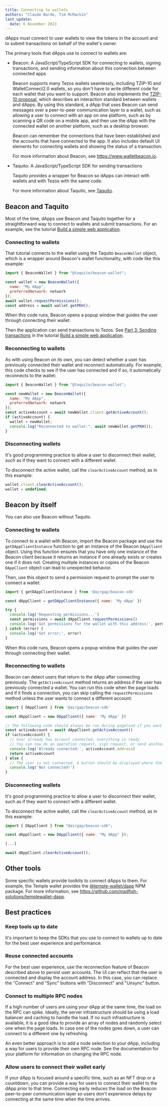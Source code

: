 ```yaml
---
title: Connecting to wallets
authors: "Claude Barde, Tim McMackin"
last_update:
  date: 6 November 2023
---
```


dApps must connect to user wallets to view the tokens in the account and to submit transactions on behalf of the wallet's owner.

The primary tools that dApps use to connect to wallets are:

- Beacon: A JavaScript/TypeScript SDK for connecting to wallets, signing transactions, and sending information about this connection between connected apps

  Beacon supports many Tezos wallets seamlessly, including TZIP-10 and WalletConnect2.0 wallets, so you don't have to write different code for each wallet that you want to support.
  Beacon also implements the [TZIP-10 proposal](https://gitlab.com/tezos/tzip/-/tree/master/proposals/tzip-10), which describes an interaction standard between wallets and dApps.
  By using this standard, a dApp that uses Beacon can send messages over a peer-to-peer communication layer to a wallet, such as allowing a user to connect with an app on one platform, such as by scanning a QR code on a mobile app, and then use the dApp with the connected wallet on another platform, such as a desktop browser.

  Beacon can remember the connections that have been established and the accounts that have connected to the app.
  It also includes default UI elements for connecting wallets and showing the status of a transaction.

  For more information about Beacon, see https://www.walletbeacon.io.

- Taquito: A JavaScript/TypeScript SDK for sending transactions

  Taquito provides a wrapper for Beacon so dApps can interact with wallets and with Tezos with the same code.

  For more information about Taquito, see [Taquito](/dApps/taquito).

## Beacon and Taquito

Most of the time, dApps use Beacon and Taquito together for a straightforward way to connect to wallets and submit transactions.
For an example, see the tutorial [Build a simple web application](/tutorials/build-your-first-app).

### Connecting to wallets

That tutorial connects to the wallet using the Taquito `BeaconWallet` object, which is a wrapper around Beacon's wallet functionality, with code like this example:

```javascript
import { BeaconWallet } from "@taquito/beacon-wallet";

const wallet = new BeaconWallet({
  name: "My dApp",
  preferredNetwork: network
});
await wallet.requestPermissions();
const address = await wallet.getPKH();
```

When this code runs, Beacon opens a popup window that guides the user through connecting their wallet.

Then the application can send transactions to Tezos.
See [Part 3: Sending transactions](/tutorials/build-your-first-app/sending-transactions) in the tutorial [Build a simple web application](/tutorials/build-your-first-app).

### Reconnecting to wallets

As with using Beacon on its own, you can detect whether a user has previously connected their wallet and reconnect automatically.
For example, this code checks to see if the user has connected and if so, it automatically reconnects to the wallet:

```javascript
import { BeaconWallet } from "@taquito/beacon-wallet";

const newWallet = new BeaconWallet({
  name: "My dApp",
  preferredNetwork: network
});
const activeAccount = await newWallet.client.getActiveAccount();
if (activeAccount) {
  wallet = newWallet;
  console.log("Reconnected to wallet:", await newWallet.getPKH());
}
```

### Disconnecting wallets

It's good programming practice to allow a user to disconnect their wallet, such as if they want to connect with a different wallet.

To disconnect the active wallet, call the `clearActiveAccount` method, as in this example:

```javascript
wallet.client.clearActiveAccount();
wallet = undefined;
```

## Beacon by itself

You can also use Beacon without Taquito.

### Connecting to wallets

To connect to a wallet with Beacon, import the Beacon package and use the `getDAppClientInstance` function to get an instance of the Beacon `DAppClient` object.
Using this function ensures that you have only one instance of the Beacon client because it returns an instance if one already exists or creates one if it does not.
Creating multiple instances or copies of the Beacon `DAppClient` object can lead to unexpected behavior.

Then, use this object to send a permission request to prompt the user to connect a wallet:

```javascript
import { getDAppClientInstance } from '@airgap/beacon-sdk'

const dAppClient = getDAppClientInstance({ name: 'My dApp' })

try {
  console.log('Requesting permissions...')
  const permissions = await dAppClient.requestPermissions()
  console.log('Got permissions for the wallet with this address:', permissions.address)
} catch (error) {
  console.log('Got error:', error)
}
```

When this code runs, Beacon opens a popup window that guides the user through connecting their wallet.

### Reconnecting to wallets

Beacon can detect users that return to the dApp after connecting previously.
The `getActiveAccount` method returns an address if the user has previously connected a wallet.
You can run this code when the page loads and if it finds a connection, you can skip calling the `requestPermissions` method unless the user wants to connect a different account:

```javascript
import { DAppClient } from '@airgap/beacon-sdk'

const dAppClient = new DAppClient({ name: 'My dApp' })

// The following code should always be run during pageload if you want to show if the user is connected.
const activeAccount = await dAppClient.getActiveAccount()
if (activeAccount) {
  // User already has account connected, everything is ready
  // You can now do an operation request, sign request, or send another permission request to switch wallet
  console.log('Already connected:', activeAccount.address)
  return activeAccount
} else {
  // The user is not connected. A button should be displayed where the user can connect to his wallet.
  console.log('Not connected!')
}
```

### Disconnecting wallets

It's good programming practice to allow a user to disconnect their wallet, such as if they want to connect with a different wallet.

To disconnect the active wallet, call the `clearActiveAccount` method, as in this example:

```javascript
import { DAppClient } from "@airgap/beacon-sdk";

const dAppClient = new DAppClient({ name: "My dApp" });

[...]

await dAppClient.clearActiveAccount();
```

## Other tools

Some specific wallets provide toolkits to connect dApps to them.
For example, the Temple wallet provides the [@temple-wallet/dapp](https://www.npmjs.com/package/@temple-wallet/dapp) NPM package.
For more information, see https://github.com/madfish-solutions/templewallet-dapp.

## Best practices

### Keep tools up to date

It's important to keep the SDKs that you use to connect to wallets up to date for the best user experience and performance.

### Reuse connected accounts

For the best user experience, use the reconnection feature of Beacon described above to persist user accounts.
The UI can reflect that the user is connected and display the account address.
In this case, you can replace the "Connect" and "Sync" buttons with "Disconnect" and "Unsync" button.

### Connect to multiple RPC nodes

If a high number of users are using your dApp at the same time, the load on the RPC can spike.
Ideally, the server infrastructure should be using a load balancer and caching to handle the load.
If no such infrastructure is available, it is a good idea to provide an array of nodes and randomly select one when the page loads.
In case one of the nodes goes down, a user can connect to a different one by refreshing.

An even better approach is to add a node selection to your dApp, including a way for users to provide their own RPC node.
See the documentation for your platform for information on changing the RPC node.

### Allow users to connect their wallet early

If your dApp is focused around a specific time, such as an NFT drop or a countdown, you can provide a way for users to connect their wallet to the dApp prior to that time.
Connecting early reduces the load on the Beacon peer-to-peer communication layer so users don't experience delays by connecting at the same time when the time arrives.
